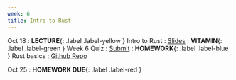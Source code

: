 ```yaml
---
week: 6
title: Intro to Rust
---
```


Oct 18
: **LECTURE**{: .label .label-yellow } Intro to Rust
  : [Slides](https://docs.google.com/presentation/d/1Q3JeV3F7GvB89CrY51TOuk6S6SiRuEw5M-97ObJHyzU/edit#slide=id.g51da6455d5_0_0)
: **VITAMIN**{: .label .label-green } Week 6 Quiz
  : [Submit]()
: **HOMEWORK**{: .label .label-blue } Rust basics
  : [Github Repo](https://github.com/BerkeleyBlockchain/fa23-dev-decal/tree/main/hw6-rust-basics)

Oct 25
: **HOMEWORK DUE**{: .label .label-red }
